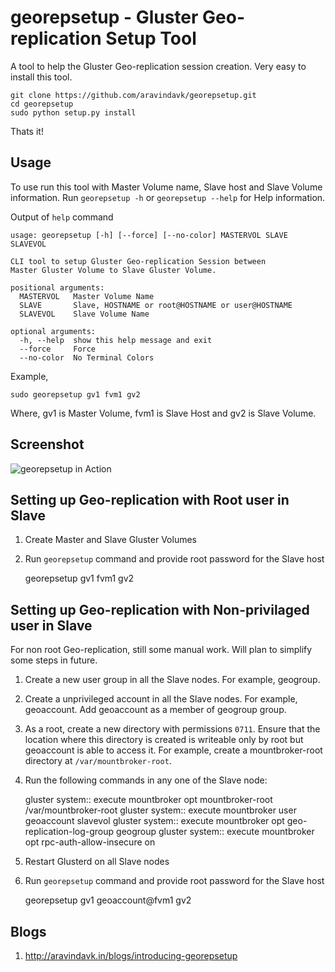 # georepsetup - Gluster Geo-replication Setup Tool

A tool to help the Gluster Geo-replication session creation. Very easy to install this tool.

    git clone https://github.com/aravindavk/georepsetup.git
    cd georepsetup
    sudo python setup.py install

Thats it!

## Usage

To use run this tool with Master Volume name, Slave host and Slave Volume information. Run `georepsetup -h` or `georepsetup --help` for Help information.

Output of `help` command

    usage: georepsetup [-h] [--force] [--no-color] MASTERVOL SLAVE SLAVEVOL
     
    CLI tool to setup Gluster Geo-replication Session between
    Master Gluster Volume to Slave Gluster Volume.
     
    positional arguments:
      MASTERVOL   Master Volume Name
      SLAVE       Slave, HOSTNAME or root@HOSTNAME or user@HOSTNAME
      SLAVEVOL    Slave Volume Name
     
    optional arguments:
      -h, --help  show this help message and exit
      --force     Force
      --no-color  No Terminal Colors


Example,

    sudo georepsetup gv1 fvm1 gv2

Where, gv1 is Master Volume, fvm1 is Slave Host and gv2 is Slave Volume.

## Screenshot

![georepsetup in Action](https://github.com/aravindavk/georepsetup/blob/master/georepsetup.png)


## Setting up Geo-replication with Root user in Slave

1. Create Master and Slave Gluster Volumes
2. Run `georepsetup` command and provide root password for the Slave host

    georepsetup gv1 fvm1 gv2

## Setting up Geo-replication with Non-privilaged user in Slave

For non root Geo-replication, still some manual work. Will plan to simplify some steps in future.

1. Create a new user group in all the Slave nodes. For example, geogroup.
2. Create a unprivileged account in all the Slave nodes. For example,  geoaccount. Add geoaccount as a member of geogroup group.
3. As a root, create a new directory with permissions `0711`. Ensure that the location where this directory is created is writeable only by root but geoaccount is able to access it. For example, create a mountbroker-root directory at `/var/mountbroker-root`. 
4.  Run the following commands in any one of the Slave node:

    gluster system:: execute mountbroker opt mountbroker-root /var/mountbroker-root
    gluster system:: execute mountbroker user geoaccount slavevol
    gluster system:: execute mountbroker opt geo-replication-log-group geogroup
    gluster system:: execute mountbroker opt rpc-auth-allow-insecure on

5. Restart Glusterd on all Slave nodes
6. Run `georepsetup` command and provide root password for the Slave host

    georepsetup gv1 geoaccount@fvm1 gv2


## Blogs

1. http://aravindavk.in/blogs/introducing-georepsetup
